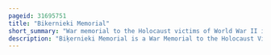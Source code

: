 ```yaml
---
pageid: 31695751
title: "Bikernieki Memorial"
short_summary: "War memorial to the Holocaust victims of World War II in Biķernieki forest"
description: "Biķernieki Memorial is a War Memorial to the Holocaust Victims of World War Ii in Biķernieki forest in Riga, Latvia. Biķernieki Forest is the biggest Mass Murder Site during the Holocaust in Latvia with two memorial Territories spanning over 80,000 square Metres with 55 marked burial Sites with around 20,000 Victims still buried in total."
---
```

